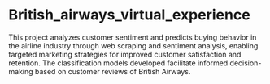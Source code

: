 # British_airways_virtual_experience
This project analyzes customer sentiment and predicts buying behavior in the airline industry through web scraping and sentiment analysis, enabling targeted marketing strategies for improved customer satisfaction and retention. The classification models developed facilitate informed decision-making based on customer reviews of British Airways.
